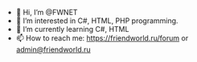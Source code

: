 - 👋 Hi, I’m @FWNET
- 👀 I’m interested in C#, HTML, PHP programming.
- 🌱 I’m currently learning C#, HTML
- 📫 How to reach me: https://friendworld.ru/forum or admin@friendworld.ru

<!---
FWNET/FWNET is a ✨ special ✨ repository because its `README.md` (this file) appears on your GitHub profile.
You can click the Preview link to take a look at your changes.
--->
